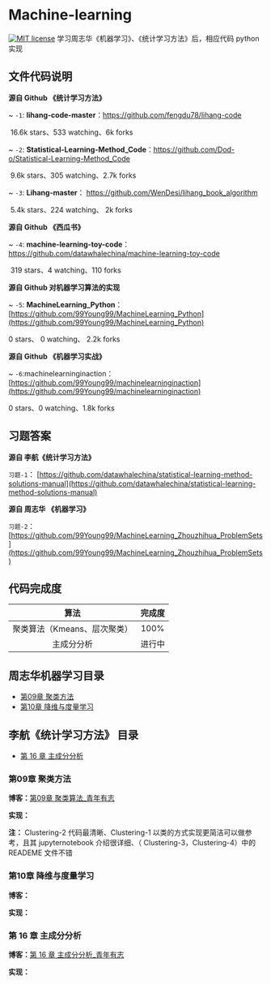 # Machine-learning
[![MIT license](https://img.shields.io/dub/l/vibe-d.svg)](https://github.com/lawlite19/MachineLearning_Python/blob/master/LICENSE) 学习周志华《机器学习》、《统计学习方法》后，相应代码 python 实现



## 文件代码说明

**源自 Github 《统计学习方法》**

~ `-1`: **lihang-code-master**：https://github.com/fengdu78/lihang-code 

​	16.6k stars、533 watching、6k forks

~ `-2`: **Statistical-Learning-Method_Code**：https://github.com/Dod-o/Statistical-Learning-Method_Code

​	9.6k stars、305 watching、2.7k forks

~ `-3`: **Lihang-master**： https://github.com/WenDesi/lihang_book_algorithm

​	5.4k stars、224 watching、 2k forks



**源自 Github 《西瓜书》**

~ `-4`: **machine-learning-toy-code**：https://github.com/datawhalechina/machine-learning-toy-code

​	319 stars、4 watching、110 forks



**源自 Github 对机器学习算法的实现**

~ `-5`: **MachineLearning_Python**： [https://github.com/99Young99/MachineLearning_Python](https://github.com/99Young99/MachineLearning_Python)

0 stars、 0 watching、 2.2k forks



**源自 Github 《机器学习实战》**

~ `-6`:machinelearninginaction：[https://github.com/99Young99/machinelearninginaction](https://github.com/99Young99/machinelearninginaction)

 0 stars、0 watching、1.8k forks



## 习题答案

**源自 李航《统计学习方法》**

`习题-1`： [https://github.com/datawhalechina/statistical-learning-method-solutions-manual](https://github.com/datawhalechina/statistical-learning-method-solutions-manual)



**源自 周志华 《机器学习》**

`习题-2`：  [https://github.com/99Young99/MachineLearning_Zhouzhihua_ProblemSets](https://github.com/99Young99/MachineLearning_Zhouzhihua_ProblemSets)



## 代码完成度

|             算法             | 完成度 |
| :--------------------------: | :----: |
| 聚类算法（Kmeans、层次聚类） |  100%  |
|          主成分分析          | 进行中 |



## 周志华机器学习目录

- [第09章 聚类方法](#第09章-聚类方法)
- [第10章 降维与度量学习](#第10章-降维与度量学习)



## 李航《统计学习方法》 目录

- [第 16 章 主成分分析](#第-16-章-主成分分析)



### 第09章 聚类方法

**博客：**[第09章 聚类算法_青年有志](https://blog.csdn.net/qq_46450354/article/details/129853496)

**实现：**

**注：**  Clustering-2 代码最清晰、Clustering-1 以类的方式实现更简洁可以做参考，且其 jupyternotebook 介绍很详细、（ Clustering-3，Clustering-4）中的 READEME 文件不错



### 第10章 降维与度量学习

**博客：**

**实现：**





### 第 16 章 主成分分析

**博客：**[第 16 章 主成分分析_青年有志](https://blog.csdn.net/qq_46450354/article/details/129915784?spm=1001.2014.3001.5502)

**实现：**



